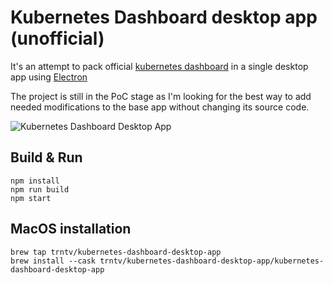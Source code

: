 # Kubernetes Dashboard desktop app (unofficial)
It's an attempt to pack official [kubernetes dashboard](https://github.com/kubernetes/dashboard) in a single desktop app using [Electron](https://www.electronjs.org/)

The project is still in the PoC stage as I'm looking for the best way to add needed modifications to the base app without changing its source code.

![Kubernetes Dashboard Desktop App](screenshot.png?raw=true "Kubernetes Dashboard Desktop App")

## Build & Run
```
npm install
npm run build
npm start
```

## MacOS installation
```
brew tap trntv/kubernetes-dashboard-desktop-app
brew install --cask trntv/kubernetes-dashboard-desktop-app/kubernetes-dashboard-desktop-app
```
